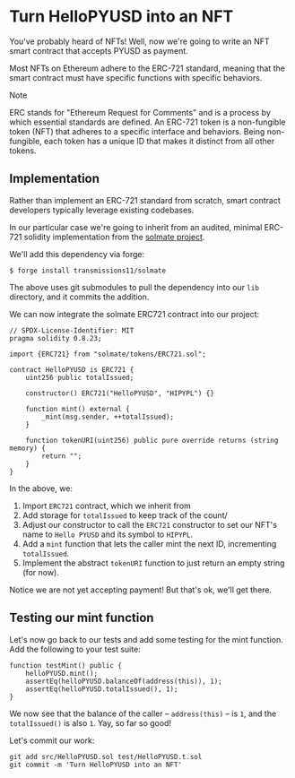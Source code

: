 # Turn HelloPYUSD into an NFT

You've probably heard of NFTs! Well, now we're going to write an NFT smart contract that accepts PYUSD as payment.

Most NFTs on Ethereum adhere to the ERC-721 standard, meaning that the smart contract must have specific functions with specific behaviors.

> [!NOTE]
> ERC stands for "Ethereum Request for Comments" and is a process by which essential standards are defined. An ERC-721 token is a non-fungible token (NFT) that adheres to a specific interface and behaviors. Being non-fungible, each token has a unique ID that makes it distinct from all other tokens.

## Implementation

Rather than implement an ERC-721 standard from scratch, smart contract developers typically leverage existing codebases.

In our particular case we're going to inherit from an audited, minimal ERC-721 solidity implementation from the [solmate project](https://github.com/transmissions11/solmate).

We'll add this dependency via forge:

```shell
$ forge install transmissions11/solmate
```

The above uses git submodules to pull the dependency into our `lib` directory, and it commits the addition.

We can now integrate the solmate ERC721 contract into our project:

```solidity
// SPDX-License-Identifier: MIT
pragma solidity 0.8.23;

import {ERC721} from "solmate/tokens/ERC721.sol";

contract HelloPYUSD is ERC721 {
    uint256 public totalIssued;

    constructor() ERC721("HelloPYUSD", "HIPYPL") {}

    function mint() external {
        _mint(msg.sender, ++totalIssued);
    }

    function tokenURI(uint256) public pure override returns (string memory) {
        return "";
    }
}
```

In the above, we:

1. Import `ERC721` contract, which we inherit from
2. Add storage for `totalIssued` to keep track of the count/
3. Adjust our constructor to call the `ERC721` constructor to set our NFT's name to `Hello PYUSD` and its symbol to `HIPYPL`.
4. Add a `mint` function that lets the caller mint the next ID, incrementing `totalIssued`.
5. Implement the abstract `tokenURI` function to just return an empty string (for now).

Notice we are not yet accepting payment! But that's ok, we'll get there.

## Testing our mint function

Let's now go back to our tests and add some testing for the mint function. Add the following to your test suite:

```solidity
function testMint() public {
    helloPYUSD.mint();
    assertEq(helloPYUSD.balanceOf(address(this)), 1);
    assertEq(helloPYUSD.totalIssued(), 1);
}
```

We now see that the balance of the caller – `address(this)` – is `1`, and the `totalIssued()` is also `1`. Yay, so far so good!

Let's commit our work:

```shell
git add src/HelloPYUSD.sol test/HelloPYUSD.t.sol
git commit -m 'Turn HelloPYUSD into an NFT'
```
